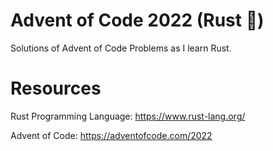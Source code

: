 # Advent of Code 2022 (Rust :crab:)

Solutions of Advent of Code Problems as I learn Rust.

# Resources

Rust Programming Language: https://www.rust-lang.org/

Advent of Code: https://adventofcode.com/2022
